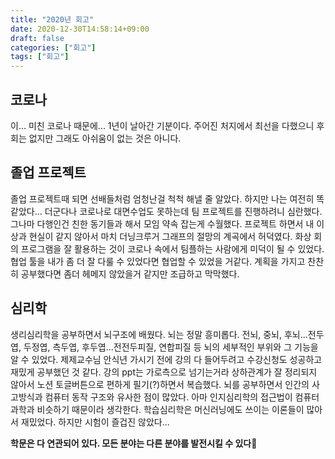 ```yaml
---
title: "2020년 회고"
date: 2020-12-30T14:58:14+09:00
draft: false
categories: ["회고"]
tags: ["회고"]
---
```


## 코로나
이... 미친 코로나 때문에... 1년이 날아간 기분이다. 주어진 처지에서 최선을 다했으니 후회는 없지만 그래도 아쉬움이 없는 것은 아니다. 

## 졸업 프로젝트
졸업 프로젝트때 되면 선배들처럼 엄청난걸 척척 해낼 줄 알았다. 하지만 나는 여전히 똑같았다... 더군다나 코로나로 대면수업도 못하는데 팀 프로젝트를 진행하려니 심란했다. 그나마 다행인건 친한 동기들과 해서 모임 약속 잡는게 수월했다. 프로젝트 하면서 내 이상과 현실이 같지 않아서 마치 더닝크루거 그래프의 절망의 계곡에서 허덕였다. 화상 회의 프로그램을 잘 활용하는 것이 코로나 속에서 팀플하는 사람에게 미덕이 될 수 있었다. 협업 툴을 내가 좀 더 잘 다룰 수 있었다면 협업할 수 있었을 거같다. 계획을 가지고 찬찬히 공부했다면 좀더 헤메지 않았을거 같지만 조급하고 막막했다. 

## 심리학
생리심리학을 공부하면서 뇌구조에 배웠다. 뇌는 정말 흥미롭다. 전뇌, 중뇌, 후뇌...전두엽, 두정엽, 측두엽, 후두엽...전전두피질, 연합피질 등 뇌의 세부적인 부위와 그 기능을 알 수 있었다. 제제교수님 안식년 가시기 전에 강의 다 들어두려고 수강신청도 성공하고 재밌게 공부했던 것 같다. 강의 ppt는 가로측으로 넘기는거라 상하관계가 잘 정리되지 않아서 노션 토글버튼으로 편하게 필기(?)하면서 복습했다. 뇌를 공부하면서 인간의 사고방식과 컴퓨터 동작 구조와 유사한 점이 많았다. 아마 인지심리학의 접근법이 컴퓨터과학과 비슷하기 때문이라 생각한다. 학습심리학은 머신러닝에도 쓰이는 이론들이 많아서 재밌었다. 하지만 시험이 즐겁진 않았다...  

**학문은 다 연관되어 있다. 모든 분야는 다른 분야를 발전시킬 수 있다**🌱